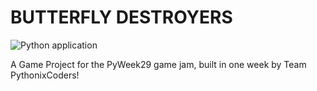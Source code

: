 # BUTTERFLY DESTROYERS
![Python application](https://github.com/PythonixCoders/PyWeek29/workflows/Python%20application/badge.svg?branch=master)

A Game Project for the PyWeek29 game jam, built in one week by Team PythonixCoders!

